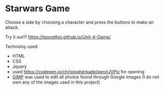 # Starwars Game

Choose a side by choosing a character and press the buttons to make an attack. 

Try it out!!!
https://tsoogthoj.github.io/Unit-4-Game/

Technoloy used
- HTML
- CSS
- Jquery
- used https://codepen.io/christopherkade/pen/rJVPjz for opening
- <a href="https://www.gimp.org/">GIMP</a> was used to edit all photos found through Google Images (I do not own any of the images used in this project)
